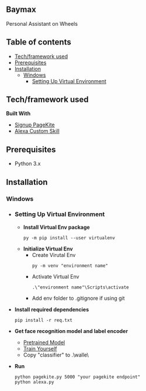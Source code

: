 ## Baymax
Personal Assistant on Wheels

## Table of contents
- [Tech/framework used](#Tech/framework-used)
- [Prerequisites](#Prerequisites)
- [Installation](#Installation)
   - [Windows](#Windows)
      - [Setting Up Virtual Environment](#Setting-Up-Virtual-Environment)

## Tech/framework used
<b>Built With</b>
* [Signup PageKite](http://pagekite.net/)
* [Alexa Custom Skill](https://developer.amazon.com/en-US/alexa)

## Prerequisites
- Python 3.x

## Installation
### Windows
*  ### Setting Up Virtual Environment
   *  <b>Install Virtual Env package </b>
       ```
       py -m pip install --user virtualenv
       ```
   *  <b>Initialize Virtual Env </b>   
      *  Create Virutal Env 
         ```
         py -m venv "environment name"
         ```
      *  Activate Virtual Env 
         ```
         .\"environment name"\Scripts\activate
         ```
      *  Add env folder to .gitignore if using git
* <b>Install required dependencies</b>
   ```
   pip install -r req.txt  
   ```
* <b>Get face recognition model and label encoder </b>
   - [Pretrained Model](https://github.com/pratikksahu/walle/tree/recognizer)
   - [Train Yourself](https://github.com/pratikksahu/walle/tree/train_model)
   - Copy "classifier" to .\walle\

* <b>Run</b>
   ```
   python pagekite.py 5000 "your pagekite endpoint"
   python alexa.py
   ```
   
   
